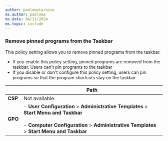 ```yaml
---
author: paolomatarazzo
ms.author: paoloma
ms.date: 04/11/2024
ms.topic: include
---
```


### Remove pinned programs from the Taskbar

This policy setting allows you to remove pinned programs from the taskbar.

- If you enable this policy setting, pinned programs are removed from the taskbar. Users can't pin programs to the taskbar
- If you disable or don't configure this policy setting, users can pin programs so that the program shortcuts stay on the taskbar

|  | Path |
|--|--|
| **CSP** | Not available. |
| **GPO** | - **User Configuration** > **Administrative Templates** > **Start Menu and Taskbar**<br><br>- **Computer Configuration** > **Administrative Templates** > **Start Menu and Taskbar** |
